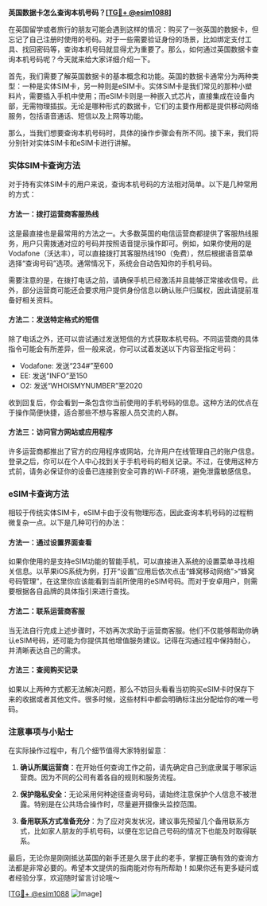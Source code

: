 **英国数据卡怎么查询本机号码？[[TG💪+ @esim1088](https://t.me/s/esim1088)]**

在英国留学或者旅行的朋友可能会遇到这样的情况：购买了一张英国的数据卡，但忘记了自己注册时使用的号码。对于一些需要验证身份的场景，比如绑定支付工具、找回密码等，查询本机号码就显得尤为重要了。那么，如何通过英国数据卡查询本机号码呢？今天就来给大家详细介绍一下。

首先，我们需要了解英国数据卡的基本概念和功能。英国的数据卡通常分为两种类型：一种是实体SIM卡，另一种则是eSIM卡。实体SIM卡是我们常见的那种小塑料片，需要插入手机中使用；而eSIM卡则是一种嵌入式芯片，直接集成在设备内部，无需物理插拔。无论是哪种形式的数据卡，它们的主要作用都是提供移动网络服务，包括语音通话、短信以及上网等功能。

那么，当我们想要查询本机号码时，具体的操作步骤会有所不同。接下来，我们将分别针对实体SIM卡和eSIM卡进行讲解。

### 实体SIM卡查询方法

对于持有实体SIM卡的用户来说，查询本机号码的方法相对简单。以下是几种常用的方式：

#### 方法一：拨打运营商客服热线
这是最直接也是最常用的方法之一。大多数英国的电信运营商都提供了客服热线服务，用户只需拨通对应的号码并按照语音提示操作即可。例如，如果你使用的是Vodafone（沃达丰），可以直接拨打其客服热线190（免费），然后根据语音菜单选择“查询号码”选项。通常情况下，系统会自动告知你的手机号码。

需要注意的是，在拨打电话之前，请确保手机已经激活并且能够正常接收信号。此外，部分运营商可能还会要求用户提供身份信息以确认账户归属权，因此请提前准备好相关资料。

#### 方法二：发送特定格式的短信
除了电话之外，还可以尝试通过发送短信的方式获取本机号码。不同运营商的具体指令可能会有所差异，但一般来说，你可以试着发送以下内容至指定号码：

- Vodafone: 发送“234#”至600
- EE: 发送“INFO”至150
- O2: 发送“WHOISMYNUMBER”至2020

收到回复后，你会看到一条包含你当前使用的手机号码的信息。这种方法的优点在于操作简便快捷，适合那些不想与客服人员交流的人群。

#### 方法三：访问官方网站或应用程序
许多运营商都推出了官方的应用程序或网站，允许用户在线管理自己的账户信息。登录之后，你可以在个人中心找到关于手机号码的相关记录。不过，在使用这种方式前，请务必保证你的设备已连接到安全可靠的Wi-Fi环境，避免泄露敏感信息。

### eSIM卡查询方法

相较于传统实体SIM卡，eSIM卡由于没有物理形态，因此查询本机号码的过程稍微复杂一点。以下是几种可行的办法：

#### 方法一：通过设置界面查看
如果你使用的是支持eSIM功能的智能手机，可以直接进入系统的设置菜单寻找相关信息。以苹果iOS系统为例，打开“设置”应用后依次点击“蜂窝移动网络”>“蜂窝号码管理”，在这里你应该能看到当前所使用的eSIM号码。而对于安卓用户，则需要根据各自品牌的具体指引来进行查找。

#### 方法二：联系运营商客服
当无法自行完成上述步骤时，不妨再次求助于运营商客服。他们不仅能够帮助你确认eSIM号码，还可能为你提供其他增值服务建议。记得在沟通过程中保持耐心，并清晰表达自己的需求。

#### 方法三：查阅购买记录
如果以上两种方式都无法解决问题，那么不妨回头看看当初购买eSIM卡时保存下来的收据或者其他文件。很多时候，这些材料中都会明确标注出分配给你的唯一号码。

### 注意事项与小贴士

在实际操作过程中，有几个细节值得大家特别留意：

1. **确认所属运营商**：在开始任何查询工作之前，请先确定自己到底隶属于哪家运营商。因为不同的公司有着各自的规则和服务流程。
   
2. **保护隐私安全**：无论采用何种途径查询号码，请始终注意保护个人信息不被泄露。特别是在公共场合操作时，尽量避开摄像头监控范围。

3. **备用联系方式准备充分**：为了应对突发状况，建议事先预留几个备用联系方式，比如家人朋友的手机号码，以便在忘记自己号码的情况下也能及时取得联系。

最后，无论你是刚刚抵达英国的新手还是久居于此的老手，掌握正确有效的查询方法都是非常必要的。希望本文提供的指南能对你有所帮助！如果你还有更多疑问或者经验分享，欢迎随时留言讨论哦～ 

[[TG💪+ @esim1088](https://t.me/s/esim1088) ![Image](https://i.postimg.cc/4NQfJmqS/Snipaste-2025-05-13-00-14-12.png)]